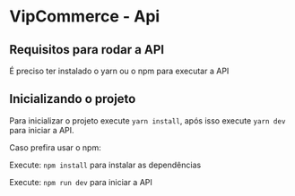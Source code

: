# VipCommerce - Api

## Requisitos para rodar a API

É preciso ter instalado o yarn ou o npm para executar a API

## Inicializando o projeto

Para inicializar o projeto execute `yarn install`, após isso execute `yarn dev` para iniciar a API.

Caso prefira usar o npm:

Execute: `npm install` para instalar as dependências

Execute: `npm run dev` para iniciar a API
